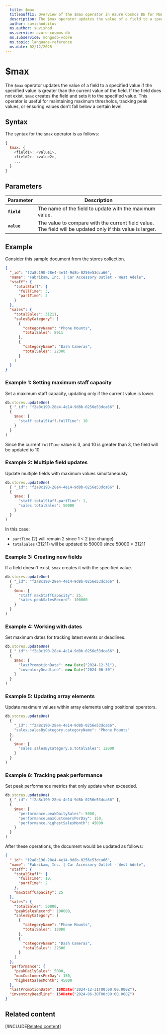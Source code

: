 ```yaml
---
  title: $max
  titleSuffix: Overview of the $max operator in Azure Cosmos DB for MongoDB (vCore)
  description: The $max operator updates the value of a field to a specified value if the specified value is greater than the current value of the field.
  author: suvishodcitus
  ms.author: suvishod
  ms.service: azure-cosmos-db
  ms.subservice: mongodb-vcore
  ms.topic: language-reference
  ms.date: 02/12/2025
---
```


# $max

The `$max` operator updates the value of a field to a specified value if the specified value is greater than the current value of the field. If the field does not exist, `$max` creates the field and sets it to the specified value. This operator is useful for maintaining maximum thresholds, tracking peak values, or ensuring values don't fall below a certain level.

## Syntax

The syntax for the `$max` operator is as follows:

```javascript
{
  $max: {
    <field1>: <value1>,
    <field2>: <value2>,
    ...
  }
}
```

## Parameters

| Parameter | Description |
| --- | --- |
| **`field`** | The name of the field to update with the maximum value. |
| **`value`** | The value to compare with the current field value. The field will be updated only if this value is larger. |

## Example

Consider this sample document from the stores collection.

```json
{
  "_id": "f2a8c190-28e4-4e14-9d8b-0256e53dca66",
  "name": "Fabrikam, Inc. | Car Accessory Outlet - West Adele",
  "staff": {
    "totalStaff": {
      "fullTime": 3,
      "partTime": 2
    }
  },
  "sales": {
    "totalSales": 31211,
    "salesByCategory": [
      {
        "categoryName": "Phone Mounts",
        "totalSales": 8911
      },
      {
        "categoryName": "Dash Cameras",
        "totalSales": 22300
      }
    ]
  }
}
```

### Example 1: Setting maximum staff capacity

Set a maximum staff capacity, updating only if the current value is lower.

```javascript
db.stores.updateOne(
  { "_id": "f2a8c190-28e4-4e14-9d8b-0256e53dca66" },
  {
    $max: {
      "staff.totalStaff.fullTime": 10
    }
  }
)
```

Since the current `fullTime` value is 3, and 10 is greater than 3, the field will be updated to 10.

### Example 2: Multiple field updates

Update multiple fields with maximum values simultaneously.

```javascript
db.stores.updateOne(
  { "_id": "f2a8c190-28e4-4e14-9d8b-0256e53dca66" },
  {
    $max: {
      "staff.totalStaff.partTime": 1,
      "sales.totalSales": 50000
    }
  }
)
```

In this case:
- `partTime` (2) will remain 2 since 1 < 2 (no change)
- `totalSales` (31211) will be updated to 50000 since 50000 > 31211

### Example 3: Creating new fields

If a field doesn't exist, `$max` creates it with the specified value.

```javascript
db.stores.updateOne(
  { "_id": "f2a8c190-28e4-4e14-9d8b-0256e53dca66" },
  {
    $max: {
      "staff.maxStaffCapacity": 25,
      "sales.peakSalesRecord": 100000
    }
  }
)
```

### Example 4: Working with dates

Set maximum dates for tracking latest events or deadlines.

```javascript
db.stores.updateOne(
  { "_id": "f2a8c190-28e4-4e14-9d8b-0256e53dca66" },
  {
    $max: {
      "lastPromotionDate": new Date("2024-12-31"),
      "inventoryDeadline": new Date("2024-06-30")
    }
  }
)
```

### Example 5: Updating array elements

Update maximum values within array elements using positional operators.

```javascript
db.stores.updateOne(
  {
    "_id": "f2a8c190-28e4-4e14-9d8b-0256e53dca66",
    "sales.salesByCategory.categoryName": "Phone Mounts"
  },
  {
    $max: {
      "sales.salesByCategory.$.totalSales": 12000
    }
  }
)
```

### Example 6: Tracking peak performance

Set peak performance metrics that only update when exceeded.

```javascript
db.stores.updateOne(
  { "_id": "f2a8c190-28e4-4e14-9d8b-0256e53dca66" },
  {
    $max: {
      "performance.peakDailySales": 5000,
      "performance.maxCustomersPerDay": 150,
      "performance.highestSalesMonth": 45000
    }
  }
)
```

After these operations, the document would be updated as follows:

```json
{
  "_id": "f2a8c190-28e4-4e14-9d8b-0256e53dca66",
  "name": "Fabrikam, Inc. | Car Accessory Outlet - West Adele",
  "staff": {
    "totalStaff": {
      "fullTime": 10,
      "partTime": 2
    },
    "maxStaffCapacity": 25
  },
  "sales": {
    "totalSales": 50000,
    "peakSalesRecord": 100000,
    "salesByCategory": [
      {
        "categoryName": "Phone Mounts",
        "totalSales": 12000
      },
      {
        "categoryName": "Dash Cameras",
        "totalSales": 22300
      }
    ]
  },
  "performance": {
    "peakDailySales": 5000,
    "maxCustomersPerDay": 150,
    "highestSalesMonth": 45000
  },
  "lastPromotionDate": ISODate("2024-12-31T00:00:00.000Z"),
  "inventoryDeadline": ISODate("2024-06-30T00:00:00.000Z")
}
```

## Related content

[!INCLUDE[Related content](../includes/related-content.md)]